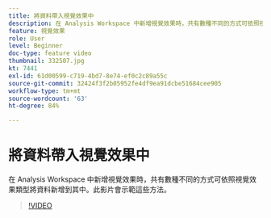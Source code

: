 ```yaml
---
title: 將資料帶入視覺效果中
description: 在 Analysis Workspace 中新增視覺效果時，共有數種不同的方式可依照視覺效果類型將資料新增到其中。此影片會示範這些方法。
feature: 視覺效果
role: User
level: Beginner
doc-type: feature video
thumbnail: 332507.jpg
kt: 7441
exl-id: 61d00599-c719-4bd7-8e74-ef0c2c89a55c
source-git-commit: 32424f3f2b05952fe4df9ea91dcbe51684cee905
workflow-type: tm+mt
source-wordcount: '63'
ht-degree: 84%

---
```


# 將資料帶入視覺效果中

在 Analysis Workspace 中新增視覺效果時，共有數種不同的方式可依照視覺效果類型將資料新增到其中。此影片會示範這些方法。

>[!VIDEO](https://video.tv.adobe.com/v/332507/?quality=12&learn=on)
